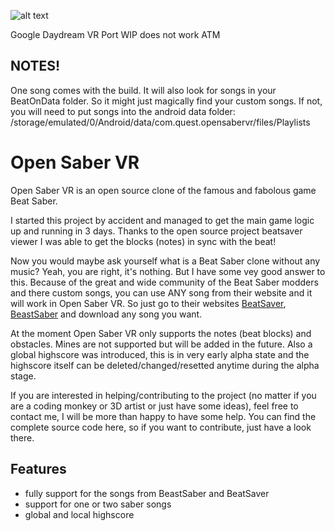 ![alt text](https://img.itch.zone/aW1nLzIxNzU5MTkucG5n/original/88KBuM.png "")


Google Daydream VR Port WIP does not work ATM


## NOTES!

One song comes with the build. It will also look for songs in your BeatOnData folder. So it might just magically find your custom songs. If not, you will need to put songs into the android data folder: /storage/emulated/0/Android/data/com.quest.opensabervr/files/Playlists

# Open Saber VR

Open Saber VR is an open source clone of the famous and fabolous game Beat Saber. 

I started this project by accident and managed to get the main game logic up and running in 3 days.  Thanks to the open source project beatsaver viewer I was able to get the blocks (notes) in sync with the beat!

Now you would maybe ask yourself what is a Beat Saber clone without any music? Yeah, you are right, it's nothing. But I have some vey good answer to this. Because of the great and wide community of the Beat Saber modders and there custom songs, you can use ANY song from their website and it will work in Open Saber VR. So just go to their websites [BeatSaver](https://beatsaver.com), [BeastSaber](https://bsaber.com) and download any song you want.

At the moment Open Saber VR only supports the notes (beat blocks) and obstacles. Mines are not supported but will be added in the future. Also a global highscore was introduced, this is in very early alpha state and the highscore itself can be deleted/changed/resetted anytime during the alpha stage.

If you are interested in helping/contributing to the project (no matter if you are a coding monkey or 3D artist or just have some ideas), feel free to contact me, I will be more than happy to have some help. You can find the complete source code here, so if you want to contribute, just have a look there.

## Features
 - fully support for the songs from BeastSaber and BeatSaver
 - support for one or two saber songs
 - global and local highscore
